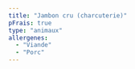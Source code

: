 ```yaml
---
title: "Jambon cru (charcuterie)"
pFrais: true
type: "animaux"
allergenes:
  - "Viande"
  - "Porc"
---
```


